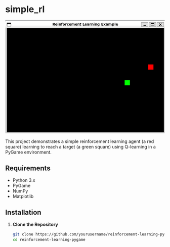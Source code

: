 # simple_rl
![plot](img/reinfo_banner.png?raw=true "Screenshot")

This project demonstrates a simple reinforcement learning agent (a red square) learning to reach a target (a green square) using Q-learning in a PyGame environment.

## Requirements

- Python 3.x
- PyGame
- NumPy
- Matplotlib

## Installation

1. **Clone the Repository**

   ```sh
   git clone https://github.com/yourusername/reinforcement-learning-pygame.git
   cd reinforcement-learning-pygame
